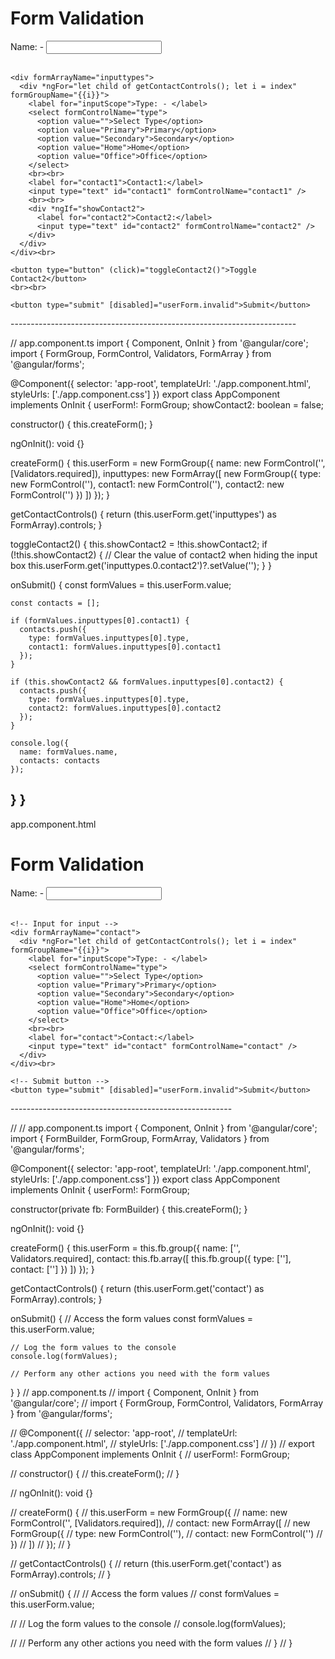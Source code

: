 <!-- app.component.html -->
<h1>Form Validation</h1>

<div>
  <form [formGroup]="userForm" (ngSubmit)="onSubmit()">
    <div>
      <label for="inputScope">Name: - </label>
      <input type="text" id="inputScope" formControlName="name" />
    </div><br>

    <div formArrayName="inputtypes">
      <div *ngFor="let child of getContactControls(); let i = index" formGroupName="{{i}}">
        <label for="inputScope">Type: - </label>
        <select formControlName="type">
          <option value="">Select Type</option>
          <option value="Primary">Primary</option>
          <option value="Secondary">Secondary</option>
          <option value="Home">Home</option>
          <option value="Office">Office</option>
        </select>
        <br><br>
        <label for="contact1">Contact1:</label>
        <input type="text" id="contact1" formControlName="contact1" />
        <br><br>
        <div *ngIf="showContact2">
          <label for="contact2">Contact2:</label>
          <input type="text" id="contact2" formControlName="contact2" />
        </div>
      </div>
    </div><br>

    <button type="button" (click)="toggleContact2()">Toggle Contact2</button>
    <br><br>

    <button type="submit" [disabled]="userForm.invalid">Submit</button>
  </form>
</div>
-----------------------------------------------------------------------

// app.component.ts
import { Component, OnInit } from '@angular/core';
import { FormGroup, FormControl, Validators, FormArray } from '@angular/forms';

@Component({
  selector: 'app-root',
  templateUrl: './app.component.html',
  styleUrls: ['./app.component.css']
})
export class AppComponent implements OnInit {
  userForm!: FormGroup;
  showContact2: boolean = false;

  constructor() {
    this.createForm();
  }

  ngOnInit(): void {}

  createForm() {
    this.userForm = new FormGroup({
      name: new FormControl('', [Validators.required]),
      inputtypes: new FormArray([
        new FormGroup({
          type: new FormControl(''),
          contact1: new FormControl(''),
          contact2: new FormControl('')
        })
      ])
    });
  }

  getContactControls() {
    return (this.userForm.get('inputtypes') as FormArray).controls;
  }

  toggleContact2() {
    this.showContact2 = !this.showContact2;
    if (!this.showContact2) {
      // Clear the value of contact2 when hiding the input box
      this.userForm.get('inputtypes.0.contact2')?.setValue('');
    }
  }

  onSubmit() {
    const formValues = this.userForm.value;

    const contacts = [];
    
    if (formValues.inputtypes[0].contact1) {
      contacts.push({
        type: formValues.inputtypes[0].type,
        contact1: formValues.inputtypes[0].contact1
      });
    }

    if (this.showContact2 && formValues.inputtypes[0].contact2) {
      contacts.push({
        type: formValues.inputtypes[0].type,
        contact2: formValues.inputtypes[0].contact2
      });
    }

    console.log({
      name: formValues.name,
      contacts: contacts
    });
  }
}
--------------------------------------------------------------------

app.component.html
<h1>Form Validation</h1>

<div>
  <form [formGroup]="userForm" (ngSubmit)="onSubmit()">
    <!-- Input for inputScope -->
    <div>
      <label for="inputScope">Name: - </label>
      <input type="text" id="inputScope" formControlName="name" />
    </div><br>

    <!-- Input for input -->
    <div formArrayName="contact">
      <div *ngFor="let child of getContactControls(); let i = index" formGroupName="{{i}}">
        <label for="inputScope">Type: - </label>
        <select formControlName="type">
          <option value="">Select Type</option>
          <option value="Primary">Primary</option>
          <option value="Secondary">Secondary</option>
          <option value="Home">Home</option>
          <option value="Office">Office</option>
        </select>
        <br><br>
        <label for="contact">Contact:</label>
        <input type="text" id="contact" formControlName="contact" />
      </div>
    </div><br>

    <!-- Submit button -->
    <button type="submit" [disabled]="userForm.invalid">Submit</button>
  </form>
</div>
-------------------------------------------------------

// // app.component.ts
import { Component, OnInit } from '@angular/core';
import { FormBuilder, FormGroup, FormArray, Validators } from '@angular/forms';

@Component({
  selector: 'app-root',
  templateUrl: './app.component.html',
  styleUrls: ['./app.component.css']
})
export class AppComponent implements OnInit {
  userForm!: FormGroup;

  constructor(private fb: FormBuilder) {
    this.createForm();
  }

  ngOnInit(): void {}

  createForm() {
    this.userForm = this.fb.group({
      name: ['', Validators.required],
      contact: this.fb.array([
        this.fb.group({
          type: [''],
          contact: ['']
        })
      ])
    });
  }

  getContactControls() {
    return (this.userForm.get('contact') as FormArray).controls;
  }

  onSubmit() {
    // Access the form values
    const formValues = this.userForm.value;

    // Log the form values to the console
    console.log(formValues);

    // Perform any other actions you need with the form values
  }
}
// app.component.ts
// import { Component, OnInit } from '@angular/core';
// import { FormGroup, FormControl, Validators, FormArray } from '@angular/forms';

// @Component({
//   selector: 'app-root',
//   templateUrl: './app.component.html',
//   styleUrls: ['./app.component.css']
// })
// export class AppComponent implements OnInit {
//   userForm!: FormGroup;

//   constructor() {
//     this.createForm();
//   }

//   ngOnInit(): void {}

//   createForm() {
//     this.userForm = new FormGroup({
//       name: new FormControl('', [Validators.required]),
//       contact: new FormArray([
//         new FormGroup({
//           type: new FormControl(''),
//           contact: new FormControl('')
//         })
//       ])
//     });
//   }

//   getContactControls() {
//     return (this.userForm.get('contact') as FormArray).controls;
//   }

//   onSubmit() {
//     // Access the form values
//     const formValues = this.userForm.value;

//     // Log the form values to the console
//     console.log(formValues);

//     // Perform any other actions you need with the form values
//   }
// }
